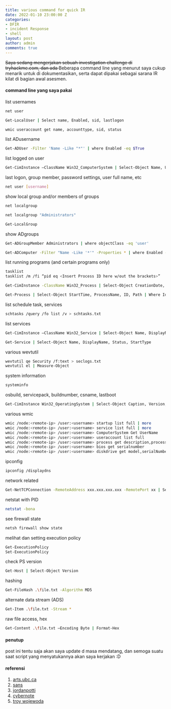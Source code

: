 ```yaml
---
title: various command for quick IR
date: 2022-01-10 23:00:00 Z
categories:
- DFIR
- incident Response
- shell
layout: post
author: admin
comments: true
---
```


<s>Saya sedang mengerjakan sebuah investigation challenge di tryhackme.com,
dan ada </s> Beberapa command line yang menurut saya cukup menarik untuk di dokumentasikan, serta dapat dipakai sebagai sarana IR kilat di bagian awal asesmen.

<!--more-->
#### command line yang saya pakai

list usernames
```bash
net user
```
```bash
Get-LocalUser | Select name, Enabled, sid, lastlogon
```
```bash
wmic useraccount get name, accounttype, sid, status
```
list ADusername
```bash
Get-ADUser -Filter 'Name -Like "*"' | where Enabled -eq $True
```

list logged on user
```bash
Get-CimInstance –ClassName Win32_ComputerSystem | Select-Object Name, UserName, PrimaryOwnerName, Domain, TotalPhysicalMemory, Model, Manufacturer
```

last logon, group member, password settings, user full name, etc
```bash
net user [username]
```

show local group and/or members of groups
```bash
net localgroup
```
```bash
net localgroup "Administrators"
```
```bash
Get-LocalGroup
```

show ADgroups
```bash
Get-ADGroupMember Administrators | where objectClass -eq 'user'
```
```bash
Get-ADComputer -Filter "Name -Like '*'" -Properties * | where Enabled -eq $True | Select-Object Name, OperatingSystem, Enabled
```

list running programs (and certain programs only)
```bash
tasklist
tasklist /m /fi “pid eq <Insert Process ID here w/out the brackets>”
```
```bash
Get-CimInstance -ClassName Win32_Process | Select-Object CreationDate, ProcessName, ProcessID, CommandLine, ParetProcessId | where ProcessID -eq xxxx
```
```bash
Get-Process | Select-Object StartTime, ProcessName, ID, Path | Where Id -eq xxxx
```

list schedule task, services
```bash
schtasks /query /fo list /v > schtasks.txt
```

list services
```bash
Get-CimInstance –ClassName Win32_Service | Select-Object Name, DisplayName, StartMode, State, PathName, StartName, ServiceType
```
```bash
Get-Service | Select-Object Name, DisplayName, Status, StartType
```

various wevtutil
```bash
wevtutil qe Security /f:text > seclogs.txt
wevtutil el | Measure-Object
```

system information
```bash
systeminfo
```

osbuild, servicepack, buildnumber, csname, lastboot
```bash
Get-CimInstance Win32_OperatingSystem | Select-Object Caption, Version, servicepackmajorversion, BuildNumber, CSName, LastBootUpTime
```

various wmic
```bash
wmic /node:<remote-ip> /user:<username> startup list full | more
wmic /node:<remote-ip> /user:<username> service list full | more
wmic /node:<remote-ip> /user:<username> ComputerSystem Get UserName
wmic /node:<remote-ip> /user:<username> useraccount list full
wmic /node:<remote-ip> /user:<username> process get description,processid,parentprocessid,commandline /format:csv
wmic /node:<remote-ip> /user:<username> bios get serialnumber
wmic /node:<remote-ip> /user:<username> diskdrive get model,serialNumber,size,mediaType
```

ipconfig
```bash
ipconfig /displaydns
```

network related
```bash
Get-NetTCPConnection -RemoteAddress xxx.xxx.xxx.xxx -RemotePort xx | Select-Object CreationTime, LocalAddress, LocalPort, RemoteAddress, RemotePort, OwningProcess, Stat
```
netstat with PID
```bash
netstat -bona
```

see firewall state
```bash
netsh firewall show state
```

melihat dan setting execution policy
```bash
Get-ExecutionPolicy
Set-ExecutionPolicy
```

check PS version
```bash
Get-Host | Select-Object Version
```

hashing
```bash
Get-FileHash .\file.txt -Algorithm MD5
```

alternate data stream (ADS)
```bash
Get-Item .\file.txt -Stream *
```

raw file access, hex
```bash
Get-Content .\file.txt –Encoding Byte | Format-Hex
```

#### penutup

post ini tentu saja akan saya update d masa mendatang, dan semoga suatu saat script yang menyatukannya akan saya kerjakan :D

#### referensi

1. [arts.ubc.ca](https://isit.arts.ubc.ca/how-to-locate-serial-number-of-computer/)
2. [sans](https://www.sans.org/blog/wmic-for-incident-response/)
3. [jordanpotti](https://jordanpotti.com/2017/01/20/basics-of-windows-incident-response/)
4. [cybernote](http://www.cybernote.net/index.php/2020/05/02/practical-incident-response-commands-wmic/)
5. [troy wojewoda](https://www.giac.org/paper/gsec/23549/hunting-gathering-powershell/121279)
